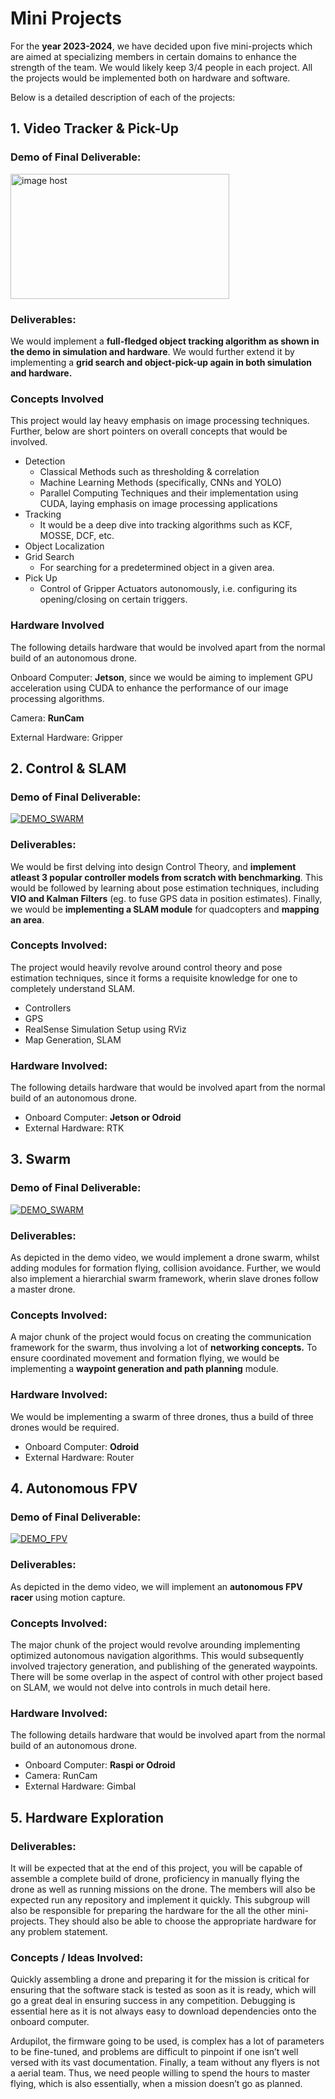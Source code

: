 # Mini Projects

For the **year 2023-2024**, we have decided upon five mini-projects which are aimed at specializing members in certain domains to enhance the strength of the team. We would likely keep 3/4 people in each project. All the projects would be implemented both on hardware and software.

Below is a detailed description of each of the projects:

## 1. Video Tracker & Pick-Up

### **Demo of Final Deliverable:**

<a href="https://drive.google.com/file/d/1Zbe3OWqVA89yEYJfSTbyKQV7BlBUXbkC/view" target="_blank"><img src="https://thumbs2.imgbox.com/78/07/uyLK3XzJ_t.png" alt="image host" width="350" height="200"/></a>


[](https://drive.google.com/file/d/1Zbe3OWqVA89yEYJfSTbyKQV7BlBUXbkC/view)

### Deliverables:

We would implement a **full-fledged object tracking algorithm as shown in the demo in simulation and hardware**. We would further extend it by implementing a **grid search and object-pick-up again in both simulation and hardware.**

### Concepts Involved

This project would lay heavy emphasis on image processing techniques. Further, below are short pointers on overall concepts that would be involved.

- Detection
    - Classical Methods such as thresholding & correlation
    - Machine Learning Methods (specifically, CNNs and YOLO)
    - Parallel Computing Techniques and their implementation using CUDA, laying emphasis on image processing applications
- Tracking
    - It would be a deep dive into tracking algorithms such as KCF, MOSSE, DCF, etc.
- Object Localization
- Grid Search
    - For searching for a predetermined object in a given area.
- Pick Up
    - Control of Gripper Actuators autonomously, i.e. configuring its opening/closing on certain triggers.

### Hardware Involved

The following details hardware that would be involved apart from the normal build of an autonomous drone.

Onboard Computer: **Jetson**, since we would be aiming to implement GPU acceleration using CUDA to enhance the performance of our image processing algorithms.

Camera: **RunCam**

External Hardware: Gripper

## 2. Control & SLAM

### **Demo of Final Deliverable:**

[![DEMO_SWARM](https://img.youtube.com/vi/EbzfjNpLzvg/0.jpg)](https://www.youtube.com/watch?v=EbzfjNpLzvg)

### Deliverables:

We would be first delving into design Control Theory, and **implement atleast 3 popular controller models from scratch with benchmarking**. This would be followed by learning about pose estimation techniques, including **VIO and Kalman Filters** (eg. to fuse GPS data in position estimates). Finally, we would be **implementing a SLAM module** for quadcopters and **mapping an area**. 

### Concepts Involved:

The project would heavily revolve around control theory and pose estimation techniques, since it forms a requisite knowledge for one to completely understand SLAM.

- Controllers
- GPS
- RealSense Simulation Setup using RViz
- Map Generation, SLAM

### Hardware Involved:

The following details hardware that would be involved apart from the normal build of an autonomous drone.

- Onboard Computer: **Jetson or Odroid**
- External Hardware: RTK

## 3. Swarm

### **Demo of Final Deliverable:**

[![DEMO_SWARM](https://img.youtube.com/vi/cAXUKNGpMG4/0.jpg)](https://www.youtube.com/watch?v=cAXUKNGpMG4)

### Deliverables:

As depicted in the demo video, we would implement a drone swarm, whilst adding modules for formation flying, collision avoidance. Further, we would also implement a hierarchial swarm framework, wherin slave drones follow a master drone.

### Concepts Involved:

A major chunk of the project would focus on creating the communication framework for the swarm, thus involving a lot of **networking concepts.** To ensure coordinated movement and formation flying, we would be implementing a **waypoint generation and path planning** module. 

### Hardware Involved:

We would be implementing a swarm of three drones, thus a build of three drones would be required.

- Onboard Computer: **Odroid**
- External Hardware: Router

## 4. Autonomous FPV

### Demo of Final Deliverable:

[![DEMO_FPV](https://img.youtube.com/vi/XpuRpKHp_Bk/0.jpg)](https://www.youtube.com/watch?v=XpuRpKHp_Bk)

### Deliverables:

As depicted in the demo video, we will implement an **autonomous FPV racer** using motion capture. 

### Concepts Involved:

The major chunk of the project would revolve arounding implementing optimized autonomous navigation algorithms. This would subsequently involved trajectory generation, and publishing of the generated waypoints. There will be some overlap in the aspect of control with other project based on SLAM, we would not delve into controls in much detail here.

### Hardware Involved:

The following details hardware that would be involved apart from the normal build of an autonomous drone.

- Onboard Computer: **Raspi or Odroid**
- Camera: RunCam
- External Hardware: Gimbal

## 5. Hardware Exploration

### Deliverables:

It will be expected that at the end of this project, you will be capable of assemble a complete build of drone, proficiency in manually flying the drone as well as running missions on the drone. The members will also be expected run any repository and implement it quickly. This subgroup will also be responsible for preparing the hardware for the all the other mini-projects. They should also be able to choose the appropriate hardware for any problem statement.

### Concepts / Ideas Involved:

Quickly assembling a drone and preparing it for the mission is critical for ensuring that the software stack is tested as soon as it is ready, which will go a great deal in ensuring success in any competition. Debugging is essential here as it is not always easy to download dependencies onto the onboard computer. 

Ardupilot, the firmware going to be used, is complex has a lot of parameters to be fine-tuned, and problems are difficult to pinpoint if one isn’t well versed with its vast documentation. Finally, a team without any flyers is not a aerial team. Thus, we need people willing to spend the hours to master flying, which is also essentially, when a mission doesn’t go as planned.
